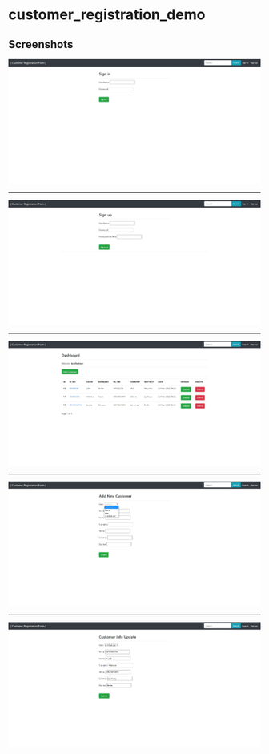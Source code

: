 # customer_registration_demo
## Screenshots

<img src="/img/sign_in.jpg" alt="Dashboard" title="Dashboard">
<hr>
<img src="/img/sign_up.jpg" alt="Dashboard" title="Dashboard">
<hr>
<img src="/img/dashboard.jpg" alt="Dashboard" title="Dashboard">
<hr>
<img src="/img/add.jpg" alt="Dashboard" title="Dashboard">
<hr>
<img src="/img/update.jpg" alt="Dashboard" title="Dashboard">



